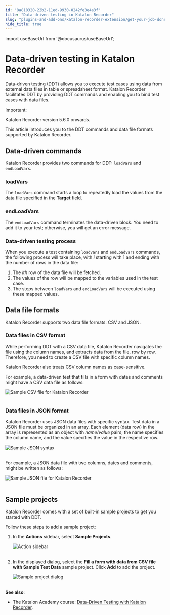 ```yaml
---
id: "8a818320-22b2-11ed-9930-0242fe3e4a3f"
title: "Data-driven testing in Katalon Recorder"
slug: "plugins-and-add-ons/katalon-recorder-extension/get-your-job-done/data-driven-testing/data-driven-testing-in-katalon-recorder"
hide_title: true
---
```

import useBaseUrl from '@docusaurus/useBaseUrl';


# <a id="id" class="anchor_top_offset"/><a id="ariaid-title1" class="anchor_top_offset"/>Data-driven testing in Katalon Recorder

<p xmlns="http://www.w3.org/1999/xhtml" className="p">Data-driven testing (DDT) allows you to execute test cases using   data from external data files in table or spreadsheet format.   Katalon Recorder facilitates DDT by providing DDT commands and   enabling you to bind test cases with data files.</p> 
<div xmlns="http://www.w3.org/1999/xhtml" className="note important note_important"><span className="note__title">Important:</span> 
  <p className="p">Katalon Recorder version 5.6.0 onwards.</p>
</div>
<p xmlns="http://www.w3.org/1999/xhtml" className="p">This article introduces you to the DDT commands and data file   formats supported by Katalon Recorder.</p> 
    

## <a id="id_1" class="anchor_top_offset"/>Data-driven commands

    
      
<p xmlns="http://www.w3.org/1999/xhtml" className="p">Katalon Recorder provides two commands for DDT:   <code className="ph codeph">loadVars</code> and <code className="ph codeph">endLoadVars</code>.</p> 
    
              
      

### <a id="id_2" class="anchor_top_offset"/>loadVars

      
        
<p xmlns="http://www.w3.org/1999/xhtml" className="p">The <code className="ph codeph">loadVars</code> command starts a loop to repeatedly   load the values from the data file specified in the   <strong className="ph b">Target</strong> field.</p> 
      
    
      

### <a id="id_3" class="anchor_top_offset"/>endLoadVars

      
        
<p xmlns="http://www.w3.org/1999/xhtml" className="p">The <code className="ph codeph">endLoadVars</code> command terminates the data-driven   block. You need to add it to your test; otherwise, you will get an   error message.</p> 
      
    
      

### <a id="id_4" class="anchor_top_offset"/>Data-driven testing process

      
        
<p xmlns="http://www.w3.org/1999/xhtml" className="p">When you execute a test containing <code className="ph codeph">loadVars</code> and   <code className="ph codeph">endLoadVars</code> commands, the following process will take   place, with <em className="ph i">i</em> starting with 1 and ending with the number   of rows in the data file:</p> 
        
<ol xmlns="http://www.w3.org/1999/xhtml" className="ol">   <li className="li">The <em className="ph i">ith</em> row of the data file will be fetched.</li>   <li className="li">The values of the row will be mapped to the variables used in     the test case.</li>   <li className="li">The steps between <code className="ph codeph">loadVars</code> and     <code className="ph codeph">endLoadVars</code> will be executed using these mapped     values.</li> </ol> 
      
    
    

## <a id="id_5" class="anchor_top_offset"/>Data file formats

    
      
<p xmlns="http://www.w3.org/1999/xhtml" className="p">Katalon Recorder supports two data file formats: CSV and   JSON.</p> 
    
          

### <a id="id_6" class="anchor_top_offset"/>Data files in CSV format

<p xmlns="http://www.w3.org/1999/xhtml" className="p">While performing DDT with a CSV data file, Katalon Recorder navigates the file using the column names, and extracts data from the file, row by row. Therefore, you need to create a CSV file with specific column names.</p> 
<p xmlns="http://www.w3.org/1999/xhtml" className="p">Katalon Recorder also treats CSV column names as case-sensitive.</p> 
<p xmlns="http://www.w3.org/1999/xhtml" className="p">For example, a data-driven test that fills in a form with dates and comments might have a CSV data file as follows:</p> 
<p xmlns="http://www.w3.org/1999/xhtml" className="p"> <img className="image" src={useBaseUrl("https://github.com/katalon-studio/docs-images/raw/master/katalon-recorder/docs/ddt-guide/KR-Sample-CSV-file.png")} alt="Sample CSV file for Katalon Recorder" /><br /><br /> </p> 

### <a id="id_7" class="anchor_top_offset"/>Data files in JSON format

<p xmlns="http://www.w3.org/1999/xhtml" className="p">Katalon Recorder uses JSON data files with specific syntax. Test data in a JSON file must be organized in an array. Each element (data row) in the array is represented as an object with <em className="ph i">name/value</em> pairs; the name specifies the column name, and the value specifies the value in the respective row.</p> 
<p xmlns="http://www.w3.org/1999/xhtml" className="p"> <img className="image" src={useBaseUrl("https://github.com/katalon-studio/docs-images/raw/master/katalon-recorder/docs/ddt-guide/KR-DDT-Sample-JSON-syntax.png")} alt="Sample JSON syntax" /><br /><br /> </p> 
<p xmlns="http://www.w3.org/1999/xhtml" className="p">For example, a JSON data file with two columns, dates and comments, might be written as follows:</p> 
<p xmlns="http://www.w3.org/1999/xhtml" className="p"> <img className="image" src={useBaseUrl("https://github.com/katalon-studio/docs-images/raw/master/katalon-recorder/docs/ddt-guide/KR-Sample-JSON-file.png")} alt="Sample JSON file for Katalon Recorder" /><br /><br /> </p> 

## <a id="id_8" class="anchor_top_offset"/>Sample projects

<p xmlns="http://www.w3.org/1999/xhtml" className="p">Katalon Recorder comes with a set of built-in sample projects to get you started with DDT.</p> 
<p xmlns="http://www.w3.org/1999/xhtml" className="p">Follow these steps to add a sample project:</p> 
<ol xmlns="http://www.w3.org/1999/xhtml" className="ol"><li className="li">     <p className="p">In the <strong className="ph b">Actions</strong> sidebar, select <strong className="ph b">Sample Projects</strong>.</p>     <p className="p"> <img className="image" src={useBaseUrl("https://github.com/katalon-studio/docs-images/raw/master/katalon-recorder/docs/ddt-guide/KR-Action-sidebar-Sample-Projects.png")} alt="Action sidebar" /><br /><br />     </p>   </li><li className="li">     <p className="p">In the displayed dialog, select the <strong className="ph b">Fill a form with data from CSV file with Sample Test Data</strong> sample project. Click <strong className="ph b">Add</strong> to add the project.</p>     <p className="p"> <img className="image" src={useBaseUrl("https://github.com/katalon-studio/docs-images/raw/master/katalon-recorder/docs/ddt-guide/KR-Sample-Project-dialog.png")} alt="Sample project dialog" /><br /><br />     </p>   </li></ol> 
<div xmlns="http://www.w3.org/1999/xhtml" className="p"> <strong className="ph b">See also</strong>: <ul className="ul"><li className="li">
      <p className="p">The Katalon Academy course: <a className="xref j-external-link" href="https://academy.katalon.com/courses/katalon-recorder-data-driven-testing/" target="_blank">Data-Driven Testing with Katalon Recorder</a>.</p>
    </li></ul></div>
